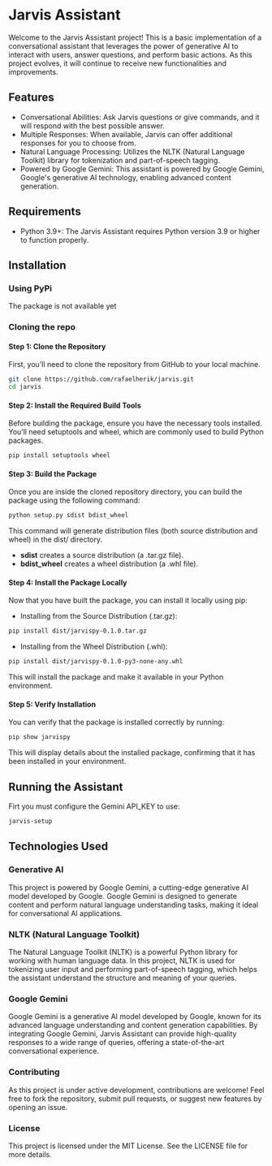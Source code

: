 # Jarvis Assistant

Welcome to the Jarvis Assistant project! This is a basic implementation of a conversational assistant that leverages the power of generative AI to interact with users, answer questions, and perform basic actions. As this project evolves, it will continue to receive new functionalities and improvements.

## Features
- Conversational Abilities: Ask Jarvis questions or give commands, and it will respond with the best possible answer.
- Multiple Responses: When available, Jarvis can offer additional responses for you to choose from.
- Natural Language Processing: Utilizes the NLTK (Natural Language Toolkit) library for tokenization and part-of-speech tagging.
- Powered by Google Gemini: This assistant is powered by Google Gemini, Google's generative AI technology, enabling advanced content generation.

## Requirements
 - Python 3.9+: The Jarvis Assistant requires Python version 3.9 or higher to function properly.

## Installation 

### Using PyPi
The package is not available yet

### Cloning the repo

#### Step 1: Clone the Repository
First, you'll need to clone the repository from GitHub to your local machine.

```bash copy
git clone https://github.com/rafaelherik/jarvis.git
cd jarvis
```

#### Step 2: Install the Required Build Tools
Before building the package, ensure you have the necessary tools installed. You’ll need setuptools and wheel, which are commonly used to build Python packages.

```bash copy
pip install setuptools wheel
```

#### Step 3: Build the Package
Once you are inside the cloned repository directory, you can build the package using the following command:

```bash copy
python setup.py sdist bdist_wheel
```

This command will generate distribution files (both source distribution and wheel) in the dist/ directory.

* **sdist** creates a source distribution (a .tar.gz file).
* **bdist_wheel** creates a wheel distribution (a .whl file).


#### Step 4: Install the Package Locally
Now that you have built the package, you can install it locally using pip:

- Installing from the Source Distribution (.tar.gz):

```bash copy
pip install dist/jarvispy-0.1.0.tar.gz
```

- Installing from the Wheel Distribution (.whl):

```bash copy
pip install dist/jarvispy-0.1.0-py3-none-any.whl
```

This will install the package and make it available in your Python environment.

#### Step 5: Verify Installation
You can verify that the package is installed correctly by running:

```bash copy
pip show jarvispy
```

This will display details about the installed package, confirming that it has been installed in your environment.


## Running the Assistant

Firt you must configure the Gemini API_KEY to use:

```bash copy
jarvis-setup
```


## Technologies Used

### Generative AI
This project is powered by Google Gemini, a cutting-edge generative AI model developed by Google. Google Gemini is designed to generate content and perform natural language understanding tasks, making it ideal for conversational AI applications.

### NLTK (Natural Language Toolkit)
The Natural Language Toolkit (NLTK) is a powerful Python library for working with human language data. In this project, NLTK is used for tokenizing user input and performing part-of-speech tagging, which helps the assistant understand the structure and meaning of your queries.

### Google Gemini
Google Gemini is a generative AI model developed by Google, known for its advanced language understanding and content generation capabilities. By integrating Google Gemini, Jarvis Assistant can provide high-quality responses to a wide range of queries, offering a state-of-the-art conversational experience.


### Contributing
As this project is under active development, contributions are welcome! Feel free to fork the repository, submit pull requests, or suggest new features by opening an issue.

### License
This project is licensed under the MIT License. See the LICENSE file for more details.